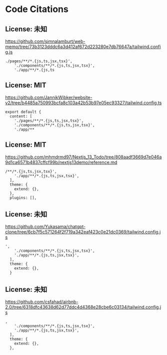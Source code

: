 # Code Citations

## License: 未知
https://github.com/simnalamburt/web-memo/tree/73b3123dddc6a3d412af672d223280e7db76647a/tailwind.config.js

```
./pages/**/*.{js,ts,jsx,tsx}',
    './components/**/*.{js,ts,jsx,tsx}',
    './app/**/*.{js,ts
```


## License: MIT
https://github.com/JannikWibker/website-v2/tree/b4485a750993bcfa8c103a42b53b97e05ec93327/tailwind.config.ts

```
export default {
  content: [
    './pages/**/*.{js,ts,jsx,tsx}',
    './components/**/*.{js,ts,jsx,tsx}',
    './app/**
```


## License: MIT
https://github.com/mhmdrmd97/Nextjs_13_Todo/tree/808aadf3669d7e046a9d1ca6571b4837cffcf99b/nextjs13demo/reference.md

```
/**/*.{js,ts,jsx,tsx}',
    './app/**/*.{js,ts,jsx,tsx}',
  ],
  theme: {
    extend: {},
  },
  plugins: [],
```


## License: 未知
https://github.com/Yukasama/chatgpt-clone/tree/6cb7f5c571264f2f719a342eaf423c0e21dc0369/tailwind.config.js

```
',
    './components/**/*.{js,ts,jsx,tsx}',
    './app/**/*.{js,ts,jsx,tsx}',
  ],
  theme: {
    extend: {},
  }
```


## License: 未知
https://github.com/csfahad/airbnb-2.0/tree/6318dfc43638d62d77ddc4d4368e28cbe6c03134/tailwind.config.js

```
,
    './components/**/*.{js,ts,jsx,tsx}',
    './app/**/*.{js,ts,jsx,tsx}',
  ],
  theme: {
    extend: {},
  },
```


